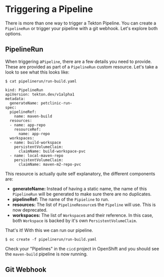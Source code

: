 # Triggering a Pipeline

There is more than one way to trigger a Tekton Pipeline. You can create a `PipelineRun` or trigger your pipeline with a git webhook.  Let's explore both options.

## PipelineRun

When triggering a`Pipeline`, there are a few details you need to provide.  These are provided as part of a `PipelineRun` custom resource.  Let's take a look to see what this looks like:

```
$ cat pipelinerun/run-build.yaml

kind: PipelineRun
apiVersion: tekton.dev/v1alpha1
metadata:
  generateName: petclinic-run-
spec:
  pipelineRef:
    name: maven-build
  resources:
  - name: app-repo
    resourceRef:
      name: app-repo
  workspaces:
  - name: build-workspace
    persistentVolumeClaim:
      claimName: build-workspace-pvc
  - name: local-maven-repo
    persistentVolumeClaim:
      claimName: maven-m2-repo-pvc
```

This resource is actually quite self explanatory, the different components are:

* **generateName:** Instead of having a static name, the name of this `PipelineRun` will be generated to make sure there are no duplicates.
* **pipelineRef:** The name of the `Pipieline` to run.
* **resources:** The list of `PipelineResource`s the `Pipeline` will use.  This is now deprecated.
* **workspaces:** The list of `Workspace`s and their reference.  In this case, both `Workspace` is backed by it's own `PersistentVolumeClaim`.

That's it!  With this we can run our pipeline.

```
$ oc create -f pipelinerun/run-build.yaml
```

Check your "Pipelines" in the `cicd` project in OpenShift and you should see the `maven-build` pipeline is now running.


## Git Webhook



